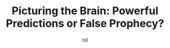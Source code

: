 ---
title: "Picturing the Brain: Powerful Predictions or False Prophecy?"
project_id: 
date: nil
conference_id: ""
presenters:
   - peter_bandettini
summary: "<p>National Academy of Sciences, Washington DC</p>"
file: /assets/presentations/T148.ppt
filename: T148.ppt
layout: presentation
---